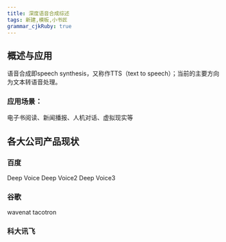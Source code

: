 ```yaml
---
title: 深度语音合成综述
tags: 新建,模板,小书匠
grammar_cjkRuby: true
---
```


## 概述与应用
语音合成即speech synthesis，又称作TTS（text to speech）；当前的主要方向为文本转语音处理。
### 应用场景：
电子书阅读、新闻播报、人机对话、虚拟现实等

## 各大公司产品现状
### 百度
Deep Voice
Deep Voice2
Deep Voice3
### 谷歌
wavenat
tacotron
### 科大讯飞 
